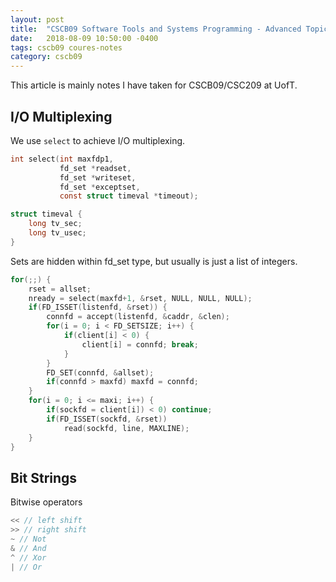 ```yaml
---
layout: post
title:  "CSCB09 Software Tools and Systems Programming - Advanced Topics"
date:   2018-08-09 10:50:00 -0400
tags: cscb09 coures-notes
category: cscb09
---
```


This article is mainly notes I have taken for CSCB09/CSC209 at UofT.

<!--more-->

## I/O Multiplexing

We use `select` to achieve I/O multiplexing.

```c
int select(int maxfdp1,
           fd_set *readset,
           fd_set *writeset,
           fd_set *exceptset,
           const struct timeval *timeout);
```

```c
struct timeval {
    long tv_sec;
    long tv_usec;
}
```

Sets are hidden within fd_set type, but usually is just a list of integers.

```c
for(;;) {
    rset = allset;
    nready = select(maxfd+1, &rset, NULL, NULL, NULL);
    if(FD_ISSET(listenfd, &rset)) {
        connfd = accept(listenfd, &caddr, &clen);
        for(i = 0; i < FD_SETSIZE; i++) {
            if(client[i] < 0) {
                client[i] = connfd; break;
            }
        }
        FD_SET(connfd, &allset);
        if(connfd > maxfd) maxfd = connfd;
    }
    for(i = 0; i <= maxi; i++) {
        if(sockfd = client[i]) < 0) continue;
        if(FD_ISSET(sockfd, &rset))
            read(sockfd, line, MAXLINE);
    }
}
```

## Bit Strings

Bitwise operators

```c
<< // left shift
>> // right shift
~ // Not
& // And
^ // Xor
| // Or
```